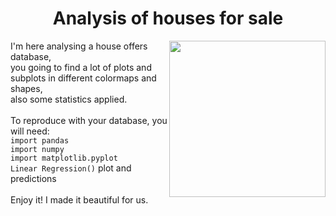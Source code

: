 
<h1 align="center"> Analysis of houses for sale </h1> 
  <img align='right' height=250 src="https://img.freepik.com/free-vector/real-estate-searching_52683-46407.jpg?size=626&ext=jpg"/>

  <body>I'm here analysing a house offers database,
    <br>you going to find a lot of plots and subplots in different colormaps and shapes,
    <br>also some statistics applied.
  <br>
    <br>To reproduce with your database, you will need:
    <br><code>import pandas</code>
    <br><code>import numpy</code>
    <br><code>import matplotlib.pyplot</code>
    <br><code>Linear Regression()</code> plot and predictions
<br>
    <br>Enjoy it! I made it beautiful for us.
